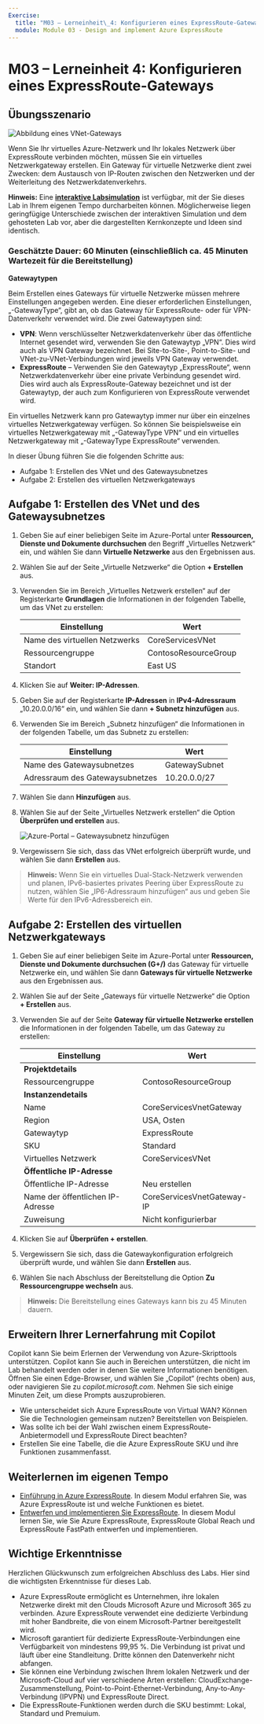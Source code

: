 ```yaml
---
Exercise:
  title: "M03 – Lerneinheit\_4: Konfigurieren eines ExpressRoute-Gateways"
  module: Module 03 - Design and implement Azure ExpressRoute
---
```

# M03 – Lerneinheit 4: Konfigurieren eines ExpressRoute-Gateways

## Übungsszenario

![Abbildung eines VNet-Gateways](../media/4-exercise-configure-expressroute-gateway.png)

Wenn Sie Ihr virtuelles Azure-Netzwerk und Ihr lokales Netzwerk über ExpressRoute verbinden möchten, müssen Sie ein virtuelles Netzwerkgateway erstellen. Ein Gateway für virtuelle Netzwerke dient zwei Zwecken: dem Austausch von IP-Routen zwischen den Netzwerken und der Weiterleitung des Netzwerkdatenverkehrs.

**Hinweis:** Eine **[interaktive Labsimulation](https://mslabs.cloudguides.com/guides/AZ-700%20Lab%20Simulation%20-%20Configure%20an%20ExpressRoute%20gateway)** ist verfügbar, mit der Sie dieses Lab in Ihrem eigenen Tempo durcharbeiten können. Möglicherweise liegen geringfügige Unterschiede zwischen der interaktiven Simulation und dem gehosteten Lab vor, aber die dargestellten Kernkonzepte und Ideen sind identisch.

### Geschätzte Dauer: 60 Minuten (einschließlich ca. 45 Minuten Wartezeit für die Bereitstellung)

**Gatewaytypen**

Beim Erstellen eines Gateways für virtuelle Netzwerke müssen mehrere Einstellungen angegeben werden. Eine dieser erforderlichen Einstellungen, „-GatewayType“, gibt an, ob das Gateway für ExpressRoute- oder für VPN-Datenverkehr verwendet wird. Die zwei Gatewaytypen sind:

- **VPN**: Wenn verschlüsselter Netzwerkdatenverkehr über das öffentliche Internet gesendet wird, verwenden Sie den Gatewaytyp „VPN“. Dies wird auch als VPN Gateway bezeichnet. Bei Site-to-Site-, Point-to-Site- und VNet-zu-VNet-Verbindungen wird jeweils VPN Gateway verwendet.
- **ExpressRoute** – Verwenden Sie den Gatewaytyp „ExpressRoute“, wenn Netzwerkdatenverkehr über eine private Verbindung gesendet wird. Dies wird auch als ExpressRoute-Gateway bezeichnet und ist der Gatewaytyp, der auch zum Konfigurieren von ExpressRoute verwendet wird.

Ein virtuelles Netzwerk kann pro Gatewaytyp immer nur über ein einzelnes virtuelles Netzwerkgateway verfügen. So können Sie beispielsweise ein virtuelles Netzwerkgateway mit „-GatewayType VPN“ und ein virtuelles Netzwerkgateway mit „-GatewayType ExpressRoute“ verwenden.

In dieser Übung führen Sie die folgenden Schritte aus:

- Aufgabe 1: Erstellen des VNet und des Gatewaysubnetzes
- Aufgabe 2: Erstellen des virtuellen Netzwerkgateways

## Aufgabe 1: Erstellen des VNet und des Gatewaysubnetzes

1. Geben Sie auf einer beliebigen Seite im Azure-Portal unter **Ressourcen, Dienste und Dokumente durchsuchen** den Begriff „Virtuelles Netzwerk“ ein, und wählen Sie dann **Virtuelle Netzwerke** aus den Ergebnissen aus.

1. Wählen Sie auf der Seite „Virtuelle Netzwerke“ die Option **+ Erstellen** aus.

1. Verwenden Sie im Bereich „Virtuelles Netzwerk erstellen“ auf der Registerkarte **Grundlagen** die Informationen in der folgenden Tabelle, um das VNet zu erstellen:

   | **Einstellung**          | **Wert**                        |
   | -------------------- | -------------------------------- |
   | Name des virtuellen Netzwerks | CoreServicesVNet                 |
   | Ressourcengruppe       | ContosoResourceGroup             |
   | Standort             | East US                          |

1. Klicken Sie auf **Weiter: IP-Adressen**.

1. Geben Sie auf der Registerkarte **IP-Adressen** in **IPv4-Adressraum** „10.20.0.0/16“ ein, und wählen Sie dann **+ Subnetz hinzufügen** aus.

1. Verwenden Sie im Bereich „Subnetz hinzufügen“ die Informationen in der folgenden Tabelle, um das Subnetz zu erstellen:

   | **Einstellung**                  | **Wert**     |
   | ---------------------------- | ------------- |
   | Name des Gatewaysubnetzes          | GatewaySubnet |
   | Adressraum des Gatewaysubnetzes | 10.20.0.0/27  |

1. Wählen Sie dann **Hinzufügen** aus.

1. Wählen Sie auf der Seite „Virtuelles Netzwerk erstellen“ die Option **Überprüfen und erstellen** aus.

   ![Azure-Portal – Gatewaysubnetz hinzufügen](../media/add-gateway-subnet.png)

1. Vergewissern Sie sich, dass das VNet erfolgreich überprüft wurde, und wählen Sie dann **Erstellen** aus.

>**Hinweis:** Wenn Sie ein virtuelles Dual-Stack-Netzwerk verwenden und planen, IPv6-basiertes privates Peering über ExpressRoute zu nutzen, wählen Sie „IP6-Adressraum hinzufügen“ aus und geben Sie Werte für den IPv6-Adressbereich ein.

## Aufgabe 2: Erstellen des virtuellen Netzwerkgateways

1. Geben Sie auf einer beliebigen Seite im Azure-Portal unter **Ressourcen, Dienste und Dokumente durchsuchen (G+/)** das Gateway für virtuelle Netzwerke ein, und wählen Sie dann **Gateways für virtuelle Netzwerke** aus den Ergebnissen aus.

1. Wählen Sie auf der Seite „Gateways für virtuelle Netzwerke“ die Option **+ Erstellen** aus.

1. Verwenden Sie auf der Seite **Gateway für virtuelle Netzwerke erstellen** die Informationen in der folgenden Tabelle, um das Gateway zu erstellen:

   | **Einstellung**               | **Wert**                  |
   | ------------------------- | -------------------------- |
   | **Projektdetails**       |                            |
   | Ressourcengruppe            | ContosoResourceGroup       |
   | **Instanzendetails**      |                            |
   | Name                      | CoreServicesVnetGateway    |
   | Region                    | USA, Osten                    |
   | Gatewaytyp              | ExpressRoute               |
   | SKU                       | Standard                   |
   | Virtuelles Netzwerk           | CoreServicesVNet           |
   | **Öffentliche IP-Adresse**     |                            |
   | Öffentliche IP-Adresse         | Neu erstellen                 |
   | Name der öffentlichen IP-Adresse    | CoreServicesVnetGateway-IP |
   | Zuweisung                | Nicht konfigurierbar           |

1. Klicken Sie auf **Überprüfen + erstellen**.

1. Vergewissern Sie sich, dass die Gatewaykonfiguration erfolgreich überprüft wurde, und wählen Sie dann **Erstellen** aus.

1. Wählen Sie nach Abschluss der Bereitstellung die Option **Zu Ressourcengruppe wechseln** aus.

>**Hinweis:** Die Bereitstellung eines Gateways kann bis zu 45 Minuten dauern.


## Erweitern Ihrer Lernerfahrung mit Copilot

Copilot kann Sie beim Erlernen der Verwendung von Azure-Skripttools unterstützen. Copilot kann Sie auch in Bereichen unterstützen, die nicht im Lab behandelt werden oder in denen Sie weitere Informationen benötigen. Öffnen Sie einen Edge-Browser, und wählen Sie „Copilot“ (rechts oben) aus, oder navigieren Sie zu *copilot.microsoft.com*. Nehmen Sie sich einige Minuten Zeit, um diese Prompts auszuprobieren.
+ Wie unterscheidet sich Azure ExpressRoute von Virtual WAN? Können Sie die Technologien gemeinsam nutzen? Bereitstellen von Beispielen.
+ Was sollte ich bei der Wahl zwischen einem ExpressRoute-Anbietermodell und ExpressRoute Direct beachten?
+ Erstellen Sie eine Tabelle, die die Azure ExpressRoute SKU und ihre Funktionen zusammenfasst.

## Weiterlernen im eigenen Tempo

+ [Einführung in Azure ExpressRoute](https://learn.microsoft.com/training/modules/intro-to-azure-expressroute/). In diesem Modul erfahren Sie, was Azure ExpressRoute ist und welche Funktionen es bietet.
+ [Entwerfen und implementieren Sie ExpressRoute](https://learn.microsoft.com/training/modules/design-implement-azure-expressroute/). In diesem Modul lernen Sie, wie Sie Azure ExpressRoute, ExpressRoute Global Reach und ExpressRoute FastPath entwerfen und implementieren.

## Wichtige Erkenntnisse

Herzlichen Glückwunsch zum erfolgreichen Abschluss des Labs. Hier sind die wichtigsten Erkenntnisse für dieses Lab. 
+ Azure ExpressRoute ermöglicht es Unternehmen, ihre lokalen Netzwerke direkt mit den Clouds Microsoft Azure und Microsoft 365 zu verbinden. Azure ExpressRoute verwendet eine dedizierte Verbindung mit hoher Bandbreite, die von einem Microsoft-Partner bereitgestellt wird.
+ Microsoft garantiert für dedizierte ExpressRoute-Verbindungen eine Verfügbarkeit von mindestens 99,95 %. Die Verbindung ist privat und läuft über eine Standleitung. Dritte können den Datenverkehr nicht abfangen.
+ Sie können eine Verbindung zwischen Ihrem lokalen Netzwerk und der Microsoft-Cloud auf vier verschiedene Arten erstellen: CloudExchange-Zusammenstellung, Point-to-Point-Ethernet-Verbindung, Any-to-Any-Verbindung (IPVPN) und ExpressRoute Direct.
+ Die ExpressRoute-Funktionen werden durch die SKU bestimmt: Lokal, Standard und Premuium. 
